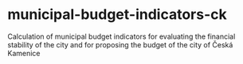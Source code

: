 # municipal-budget-indicators-ck
Calculation of municipal budget indicators for evaluating the financial stability of the city and for proposing the budget of the city of Česká Kamenice
